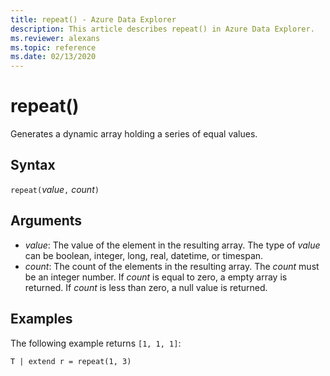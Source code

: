 ```yaml
---
title: repeat() - Azure Data Explorer
description: This article describes repeat() in Azure Data Explorer.
ms.reviewer: alexans
ms.topic: reference
ms.date: 02/13/2020
---
```

# repeat()

Generates a dynamic array holding a series of equal values.

## Syntax

`repeat(`*value*`,` *count*`)` 

## Arguments

* *value*: The value of the element in the resulting array. The type of *value* can be boolean, integer, long, real, datetime, or timespan.   
* *count*: The count of the elements in the resulting array. The *count* must be an integer number.
If *count* is equal to zero, a empty array is returned.
If *count* is less than zero, a null value is returned. 

## Examples

The following example returns `[1, 1, 1]`:

```kusto
T | extend r = repeat(1, 3)
```